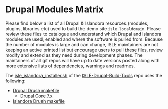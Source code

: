 # Drupal Modules Matrix

Please find below a list of all Drupal & Islandora resources (modules, plugins, libraries etc) used to build the demo site `isle.localdomain`. Please review these files to catalogue and understand which Drupal and Islandora modules are used, enabled and where the software is pulled from. Because the number of modules is large and can change, ISLE maintainers are not keeping an active printed list but encourage users to pull these files, review modify and extend as they need during development phases. The maintainers of all git repos will have up to date versions posted along with more extensive lists of dependencies, warnings and readmes.

The [isle_islandora_installer.sh](https://github.com/Islandora-Collaboration-Group/ISLE-Drupal-Build-Tools/blob/master/isle_islandora_installer.sh) of the [ISLE-Drupal-Build-Tools](https://github.com/Islandora-Collaboration-Group/ISLE-Drupal-Build-Tools) repo uses the following:
* [Drupal Drush makefile](https://github.com/Islandora-Collaboration-Group/ISLE-Drupal-Build-Tools/blob/master/isle-drush_make/drupal.drush.make)
  * [Drupal Core 7.x](https://www.drupal.org/project/drupal)
* [Islandora Drush makefile](https://github.com/Islandora-Collaboration-Group/ISLE-Drupal-Build-Tools/blob/master/isle-drush_make/islandora.drush.make)